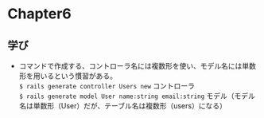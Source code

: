 # Chapter6

## 学び
* コマンドで作成する、コントローラ名には複数形を使い、モデル名には単数形を用いるという慣習がある。  
`$ rails generate controller Users new` コントローラ  
`$ rails generate model User name:string email:string` モデル（モデル名は単数形（User）だが、テーブル名は複数形（users）になる）  

